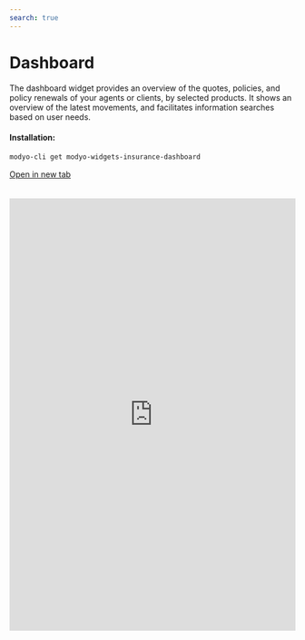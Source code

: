 ```yaml
---
search: true
---
```


# Dashboard

The dashboard widget provides an overview of the quotes, policies, and policy renewals of your agents or clients, by selected products. It shows an overview of the latest movements, and facilitates information searches based on user needs.

#### Installation:

```bash
modyo-cli get modyo-widgets-insurance-dashboard
```

[Open in new tab](https://widgets.modyo.com/insurance/broker/dashboard)

<iframe id="widgetFrame" src="https://widgets.modyo.com/insurance/broker/dashboard" width="100%" frameBorder="0" style="min-height:762px;overflow:auto;margin-top:20px;"/>

| Feature       | Description                                                                                                                                                                                                              |
|---------------------|--------------------------------------------------------------------------------------------------------------------------------------------------------------------------------------------------------------------------|
| Search tool            | Easy-to-search information through key data from quotes and policies. Customize search options and search by product ID, policyholder name, or quote numbers.        |
| Date Filter     | Filters results and optimizes searches based on user needs or time periods established by legal teams.                |
| Results table | Configure key data according to user device and business needs to show a summary of important information on quotes, policies and renewals.                                              |
| Organizer         | Optimize space by customizing displayed results, and use the order filter to sort results by newest, oldest, or alphanumerically.                                                                      |
| New quote    | Quick access to creating new quotes, directly from the main dashboard.                                                                                                            |
| New policy        | Facilitate the issuance of policies through the search for current quotes that your intermediaries can issue. Relate results of the latest quotes made to increase the conversion (issue). |
